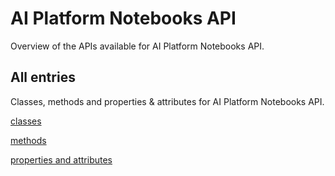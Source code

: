 [
This is a templated file. Adding content to this file may result in it being
reverted. Instead, if you want to place additional content, create an
"overview_content.md" file in `docs/` directory. The Sphinx tool will
pick up on the content and merge the content.
]: #

# AI Platform Notebooks API

Overview of the APIs available for AI Platform Notebooks API.

## All entries

Classes, methods and properties & attributes for
AI Platform Notebooks API.

[classes](https://cloud.google.com/python/docs/reference/notebooks/latest/summary_class.html)

[methods](https://cloud.google.com/python/docs/reference/notebooks/latest/summary_method.html)

[properties and
attributes](https://cloud.google.com/python/docs/reference/notebooks/latest/summary_property.html)
